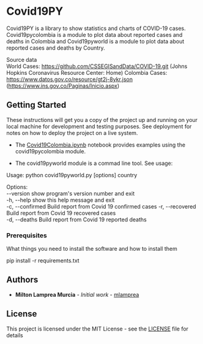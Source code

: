 # Covid19PY

Covid19PY is a library to show statistics and charts of COVID-19 cases.
Covid19pycolombia is a module to plot data about reported cases and deaths in Colombia and Covid19pyworld is a module to plot data about reported cases and deaths by Country.

Source data  
World Cases: https://github.com/CSSEGISandData/COVID-19.git (Johns Hopkins Coronavirus Resource Center: Home)
Colombia Cases: https://www.datos.gov.co/resource/gt2j-8ykr.json (https://www.ins.gov.co/Paginas/Inicio.aspx)

## Getting Started

These instructions will get you a copy of the project up and running on your local machine for development and testing purposes. See deployment for notes on how to deploy the project on a live system.

- The [Covid19Colombia.ipynb](Covid19Colombia.ipynb) notebook provides examples using the covid19pycolombia module.

- The covid19pyworld module is a commad line tool. See usage:

Usage: python covid19pyworld.py [options] country  

Options:  
  --version        show program's version number and exit  
  -h, --help       show this help message and exit  
  -c, --confirmed  Build report from Covid 19 confirmed cases 
  -r, --recovered  Build report from Covid 19 recovered cases  
  -d, --deaths     Build report from Covid 19 reported deaths  


### Prerequisites

What things you need to install the software and how to install them

pip install -r requirements.txt


## Authors

* **Milton Lamprea Murcia** - *Initial work* - [mlamprea](https://github.com/mlamprea)


## License

This project is licensed under the MIT License - see the [LICENSE](LICENSE) file for details
